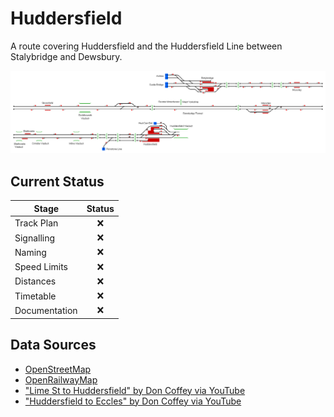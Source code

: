 # Huddersfield
A route covering Huddersfield and the Huddersfield Line between Stalybridge and Dewsbury.

![Image of Current State of Map](Images/Huddersfield.bmp)

## Current Status

| Stage         | Status        |
| ------------- |:-------------:|
| Track Plan     | :x: |
| Signalling      | :x:      |
| Naming | :x:      |
| Speed Limits | :x: |
| Distances | :x: |
| Timetable | :x: |
| Documentation | :x: |


## Data Sources

- [OpenStreetMap](https://www.openstreetmap.org/#map=11/53.6047/-1.8031)
- [OpenRailwayMap](https://www.openrailwaymap.org/)
- ["Lime St to Huddersfield" by Don Coffey via YouTube](https://youtu.be/VHRfBhr-Szc)
- ["Huddersfield to Eccles" by Don Coffey via YouTube](https://youtu.be/EXDLJiKn8zU)
